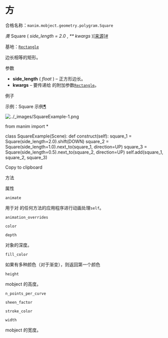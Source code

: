 # 方

合格名称：`manim.mobject.geometry.polygram.Square`

_类_ Square ( _side_length = 2.0_ , _\*\* kwargs_ )[\[来源\]](../_modules/manim/mobject/geometry/polygram.html#Square)[#](#manim.mobject.geometry.polygram.Square "此定义的固定链接")

基地：[`Rectangle`](manim.mobject.geometry.polygram.Rectangle.html#manim.mobject.geometry.polygram.Rectangle "manim.mobject.geometry.polygram.矩形")

边长相等的矩形。

参数

- **side_length** ( _float_ ) – 正方形边长。
- **kwargs** – 要传递给 的附加参数[`Rectangle`](manim.mobject.geometry.polygram.Rectangle.html#manim.mobject.geometry.polygram.Rectangle "manim.mobject.geometry.polygram.矩形")。

例子

示例：Square 示例[¶](#squareexample)

![../_images/SquareExample-1.png](../_images/SquareExample-1.png)

from manim import \*

class SquareExample(Scene):
def construct(self):
square_1 = Square(side_length=2.0).shift(DOWN)
square_2 = Square(side_length=1.0).next_to(square_1, direction=UP)
square_3 = Square(side_length=0.5).next_to(square_2, direction=UP)
self.add(square_1, square_2, square_3)

Copy to clipboard

方法

属性

`animate`

用于对 的任何方法的应用程序进行动画处理`self`。

`animation_overrides`

`color`

`depth`

对象的深度。

`fill_color`

如果有多种颜色（对于渐变），则返回第一个颜色

`height`

mobject 的高度。

`n_points_per_curve`

`sheen_factor`

`stroke_color`

`width`

mobject 的宽度。
